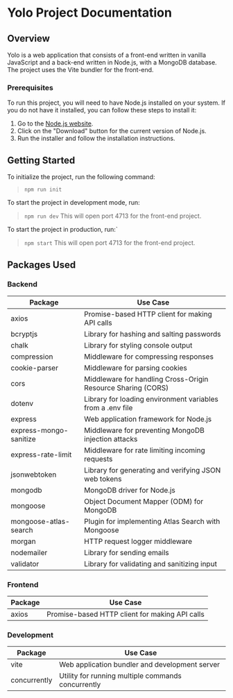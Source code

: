 # Yolo Project Documentation

## Overview

Yolo is a web application that consists of a front-end written in vanilla JavaScript and a back-end written in Node.js, with a MongoDB database. The project uses the Vite bundler for the front-end. 

### Prerequisites
To run this project, you will need to have Node.js installed on your system. If you do not have it installed, you can follow these steps to install it:

1. Go to the [Node.js website](https://nodejs.org/en/).
2. Click on the "Download" button for the current version of Node.js.
3. Run the installer and follow the installation instructions.

## Getting Started
To initialize the project, run the following command:
 > `npm run init`
 
To start the project in development mode, run:
> `npm run dev`
This will open port 4713 for the front-end project.

To start the project in production, run:`
> `npm start`
This will open port 4713 for the front-end project.

## Packages Used

### Backend

| Package | Use Case |
| --- | --- |
| axios | Promise-based HTTP client for making API calls |
| bcryptjs | Library for hashing and salting passwords |
| chalk | Library for styling console output |
| compression | Middleware for compressing responses |
| cookie-parser | Middleware for parsing cookies |
| cors | Middleware for handling Cross-Origin Resource Sharing (CORS) |
| dotenv | Library for loading environment variables from a .env file |
| express | Web application framework for Node.js |
| express-mongo-sanitize | Middleware for preventing MongoDB injection attacks |
| express-rate-limit | Middleware for rate limiting incoming requests |
| jsonwebtoken | Library for generating and verifying JSON web tokens |
| mongodb | MongoDB driver for Node.js |
| mongoose | Object Document Mapper (ODM) for MongoDB |
| mongoose-atlas-search | Plugin for implementing Atlas Search with Mongoose |
| morgan | HTTP request logger middleware |
| nodemailer | Library for sending emails |
| validator | Library for validating and sanitizing input |

### Frontend

| Package | Use Case |
| --- | --- |
| axios | Promise-based HTTP client for making API calls |

### Development

| Package | Use Case |
| --- | --- |
| vite | Web application bundler and development server |
| concurrently | Utility for running multiple commands concurrently |